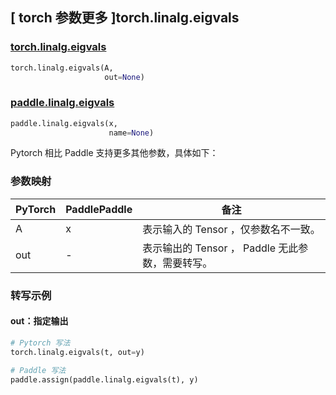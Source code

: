 ## [ torch 参数更多 ]torch.linalg.eigvals

### [torch.linalg.eigvals](https://pytorch.org/docs/stable/generated/torch.linalg.eigvals.html?highlight=torch+linalg+eigvals#torch.linalg.eigvals)

```python
torch.linalg.eigvals(A,
                     out=None)
```

### [paddle.linalg.eigvals](https://www.paddlepaddle.org.cn/documentation/docs/zh/api/paddle/linalg/eigvals_cn.html)

```python
paddle.linalg.eigvals(x,
                      name=None)
```

Pytorch 相比 Paddle 支持更多其他参数，具体如下：
### 参数映射
| PyTorch | PaddlePaddle | 备注                                                 |
| ------- | ------------ | ---------------------------------------------------- |
| A       | x            | 表示输入的 Tensor ，仅参数名不一致。                 |
| out     | -            | 表示输出的 Tensor ， Paddle 无此参数，需要转写。 |

### 转写示例

#### out：指定输出

```python
# Pytorch 写法
torch.linalg.eigvals(t, out=y)

# Paddle 写法
paddle.assign(paddle.linalg.eigvals(t), y)
```

